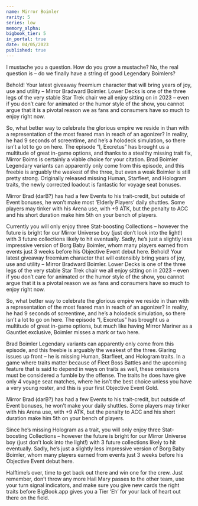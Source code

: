 ```yaml
---
name: Mirror Boimler
rarity: 5
series: low
memory_alpha:
bigbook_tier: 5
in_portal: true
date: 04/05/2023
published: true
---
```


I mustache you a question.  How do you grow a mustache? No, the real question is – do we finally have a string of good Legendary Boimlers?

Behold! Your latest giveaway freemium character that will bring years of joy, use and utility – Mirror Bradward Boimler.  Lower Decks is one of the three legs of the very stable Star Trek chair we all enjoy sitting on in 2023 – even if you don’t care for animated or the humor style of the show, you cannot argue that it is a pivotal reason we as fans and consumers have so much to enjoy right now.

So, what better way to celebrate the glorious empire we reside in than with a representation of the most feared man in reach of an agonizer? In reality, he had 9 seconds of screentime, and he’s a holodeck simulation, so there isn’t a lot to go on here. The episode “I, Excretus” has brought us a multitude of great in-game options, and thanks to a stealthy missing trait fix, Mirror Boims is certainly a viable choice for your citation.  Brad Boimler Legendary variants can apparently only come from this episode, and this freebie is arguably the weakest of the three, but even a weak Boimler is still pretty strong.  Originally released missing Human, Starfleet, and Hologram traits, the newly corrected loadout is fantastic for voyage seat bonuses.  

Mirror Brad (darB?) has had a few Events to his trait-credit, but outside of Event bonuses, he won’t make most ‘Elderly Players’ daily shuttles.  Some players may tinker with his Arena use, with +9 ATK, but the penalty to ACC and his short duration make him 5th on your bench of players. 

Currently you will only enjoy three Stat-boosting Collections – however the future is bright for our Mirror Universe boy (just don’t look into the light!) with 3 future collections likely to hit eventually.  Sadly, he’s just a slightly less impressive version of Borg Baby Boimler, whom many players earned from events just 3 weeks before his Objective Event debut here.
Behold! Your latest giveaway freemium character that will ostensibly bring years of joy, use and utility – Mirror Bradward Boimler.  Lower Decks is one of the three legs of the very stable Star Trek chair we all enjoy sitting on in 2023 – even if you don’t care for animated or the humor style of the show, you cannot argue that it is a pivotal reason we as fans and consumers have so much to enjoy right now.

So, what better way to celebrate the glorious empire we reside in than with a representation of the most feared man in reach of an agonizer? In reality, he had 9 seconds of screentime, and he’s a holodeck simulation, so there isn’t a lot to go on here. The episode “I, Excretus” has brought us a multitude of great in-game options, but much like having Mirror Mariner as a Gauntlet exclusive, Boimler misses a mark or two here.  

Brad Boimler Legendary variants can apparently only come from this episode, and this freebie is arguably the weakest of the three.  Glaring issues up front – he is missing Human, Starfleet, and Hologram traits.  In a game where traits matter because of Fleet Boss Battles and the upcoming feature that is said to depend in ways on traits as well, these omissions must be considered a fumble by the offense.  The traits he does have give only 4 voyage seat matches, where he isn’t the best choice unless you have a very young roster, and this is your first Objective Event Gold.

Mirror Brad (darB?) has had a few Events to his trait-credit, but outside of Event bonuses, he won’t make your daily shuttles.  Some players may tinker with his Arena use, with +9 ATK, but the penalty to ACC and his short duration make him 5th on your bench of players. 

Since he’s missing Hologram as a trait, you will only enjoy three Stat-boosting Collections – however the future is bright for our Mirror Universe boy (just don’t look into the light!) with 3 future collections likely to hit eventually.  Sadly, he’s just a slightly less impressive version of Borg Baby Boimler, whom many players earned from events just 3 weeks before his Objective Event debut here.

Halftime’s over, time to get back out there and win one for the crew.  Just remember, don’t throw any more Hail Mary passes to the other team, use your turn signal indicators, and make sure you give new cards the right traits before BigBook.app gives you a Tier ‘Eh’ for your lack of heart out there on the field.
